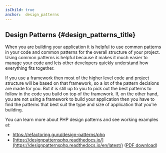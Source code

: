 ```yaml
---
isChild: true
anchor:  design_patterns
---
```


## Design Patterns {#design_patterns_title}

When you are building your application it is helpful to use common patterns in your code and common patterns for the
overall structure of your project. Using common patterns is helpful because it makes it much easier to manage your code
and lets other developers quickly understand how everything fits together.

If you use a framework then most of the higher level code and project structure will be based on that framework, so a
lot of the pattern decisions are made for you. But it is still up to you to pick out the best patterns to follow in the
code you build on top of the framework. If, on the other hand, you are not using a framework to build your application
then you have to find the patterns that best suit the type and size of application that you're building.

You can learn more about PHP design patterns and see working examples at:

* <https://refactoring.guru/design-patterns/php>
* [https://designpatternsphp.readthedocs.io/](https://designpatternsphp.readthedocs.io/en/latest/) ([PDF download](https://www.computer-pdf.com/web-programming/php/924-tutorial-designpatternsphp-documentation.html))
